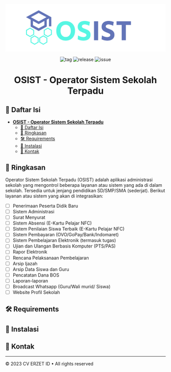 <div align="center">

[![logo osist](/.github/asset/banner.png 'logo osist')](https://github.com/fahrizalm14/osist 'logo osist')

![tag](https://img.shields.io/github/tag/fahrizalm14/osist)
![release](https://img.shields.io/github/release/fahrizalm14/osist)
![issue](https://img.shields.io/github/issues/fahrizalm14/osist)

# **OSIST - Operator Sistem Sekolah Terpadu**

</div>
<!-- <Header/> -->

## 📖 Daftar Isi

- [**OSIST - Operator Sistem Sekolah Terpadu**](#osist---operator-sistem-sekolah-terpadu)
  - [📖 Daftar Isi](#-daftar-isi)
  - [👀 Ringkasan](#-ringkasan)
  - [🛠️ Requirements](#️-requirements)
  - [📂 Instalasi](#-instalasi)
  - [💬 Kontak](#-kontak)

## 👀 Ringkasan

Operator Sistem Sekolah Terpadu (OSIST) adalah aplikasi administrasi sekolah yang mengontrol beberapa layanan atau sistem yang ada di dalam sekolah. Tersedia untuk jenjang pendidikan SD/SMP/SMA (sederjat). Berikut layanan atau sistem yang akan di integrasikan:

- [ ] Penerimaan Peserta Didik Baru
- [ ] Sistem Administrasi
- [ ] Surat Menyurat
- [ ] Sistem Absensi (E-Kartu Pelajar NFC)
- [ ] Sistem Penilaian Siswa Terbaik (E-Kartu Pelajar NFC)
- [ ] Sistem Pembayaran (OVO/GoPay/Bank/Indomaret)
- [ ] Sistem Pembelajaran Elektronik (termasuk tugas)
- [ ] Ujian dan Ulangan Berbasis Komputer (PTS/PAS)
- [ ] Rapor Elektronik
- [ ] Rencana Pelaksanaan Pembelajaran
- [ ] Arsip Ijazah
- [ ] Arsip Data Siswa dan Guru
- [ ] Pencatatan Dana BOS
- [ ] Laporan-laporan
- [ ] Broadcast Whatsapp (Guru/Wali murid/ Siswa)
- [ ] Website Profil Sekolah

## 🛠️ Requirements

## 📂 Instalasi

## 💬 Kontak

---

&copy; 2023 CV ERZET ID &bull; All rights reserved
